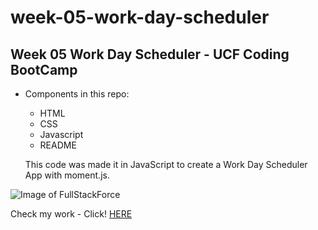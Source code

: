 # week-05-work-day-scheduler
## Week 05 Work Day Scheduler - UCF Coding BootCamp

- Components in this repo:
  - HTML
  - CSS
  - Javascript
  - README
  
  This code was made it in JavaScript to create a Work Day Scheduler App with moment.js.

![Image of FullStackForce](https://i.postimg.cc/L84jYScd/calendar.png)

Check my work  - Click!
[HERE](https://fullstackforce.github.io/week-05-work-day-scheduler/)